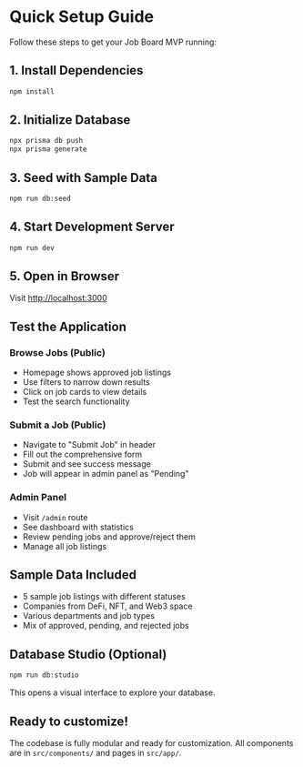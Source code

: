 # Quick Setup Guide

Follow these steps to get your Job Board MVP running:

## 1. Install Dependencies
```bash
npm install
```

## 2. Initialize Database
```bash
npx prisma db push
npx prisma generate
```

## 3. Seed with Sample Data
```bash
npm run db:seed
```

## 4. Start Development Server
```bash
npm run dev
```

## 5. Open in Browser
Visit [http://localhost:3000](http://localhost:3000)

## Test the Application

### Browse Jobs (Public)
- Homepage shows approved job listings
- Use filters to narrow down results
- Click on job cards to view details
- Test the search functionality

### Submit a Job (Public)
- Navigate to "Submit Job" in header
- Fill out the comprehensive form
- Submit and see success message
- Job will appear in admin panel as "Pending"

### Admin Panel
- Visit `/admin` route
- See dashboard with statistics
- Review pending jobs and approve/reject them
- Manage all job listings

## Sample Data Included
- 5 sample job listings with different statuses
- Companies from DeFi, NFT, and Web3 space
- Various departments and job types
- Mix of approved, pending, and rejected jobs

## Database Studio (Optional)
```bash
npm run db:studio
```
This opens a visual interface to explore your database.

## Ready to customize!
The codebase is fully modular and ready for customization. All components are in `src/components/` and pages in `src/app/`.